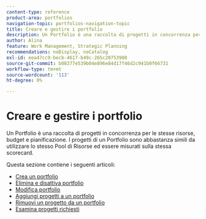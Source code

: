 ```yaml
---
content-type: reference
product-area: portfolios
navigation-topic: portfolios-navigation-topic
title: Creare e gestire i portfolio
description: Un Portfolio è una raccolta di progetti in concorrenza per le stesse risorse, budget e pianificazione. I progetti di un Portfolio sono abbastanza simili da utilizzare lo stesso Pool di Risorse ed essere misurati sulla stessa scorecard.
author: Alina
feature: Work Management, Strategic Planning
recommendations: noDisplay, noCatalog
exl-id: eea47cc9-becb-4617-b49c-265c20753908
source-git-commit: b08377e539b04e896e84d17f46d2c941b0f66731
workflow-type: tm+mt
source-wordcount: '113'
ht-degree: 0%

---
```


# Creare e gestire i portfolio

Un Portfolio è una raccolta di progetti in concorrenza per le stesse risorse, budget e pianificazione. I progetti di un Portfolio sono abbastanza simili da utilizzare lo stesso Pool di Risorse ed essere misurati sulla stessa scorecard.

Questa sezione contiene i seguenti articoli:

* [Crea un portfolio](../../../manage-work/portfolios/create-and-manage-portfolios/create-portfolios.md)
* [Elimina e disattiva portfolio](../../../manage-work/portfolios/create-and-manage-portfolios/delete-deactivate-portfolios.md)
* [Modifica portfolio](../../../manage-work/portfolios/create-and-manage-portfolios/edit-portfolios.md)
* [Aggiungi progetti a un portfolio](../../../manage-work/portfolios/create-and-manage-portfolios/add-projects-to-portfolios.md)
* [Rimuovi un progetto da un portfolio](../../../manage-work/portfolios/create-and-manage-portfolios/remove-project-from-portfolio.md)
* [Esamina progetti richiesti](../../../manage-work/portfolios/create-and-manage-portfolios/review-requested-projects.md)
